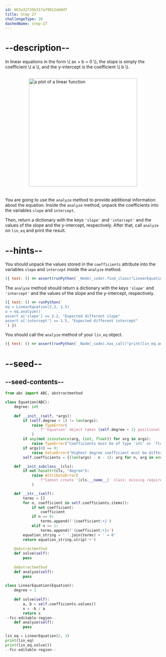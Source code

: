 ```yaml
---
id: 663a32735b317af9812eb0d7
title: Step 27
challengeType: 20
dashedName: step-27
---
```


# --description--

In linear equations in the form \\( ax + b = 0 \\), the slope is simply the coefficient \\( a \\), and the y-intercept is the coefficient \\( b \\).

<img alt="a plot of a linear function" src="https://cdn.freecodecamp.org/curriculum/python/linear-equation.png" style="background-color: white; height: 350px; width: auto; padding: 15px; display: block; margin-right: auto; margin-left: auto; margin-bottom: 1.2rem;">

You are going to use the `analyze` method to provide additional information about the equation. Inside the `analyze` method, unpack the coefficients into the variables `slope` and `intercept`.

Then, return a dictionary with the keys `'slope'` and `'intercept'` and the values of the slope and the y-intercept, respectively. After that, call `analyze` on `lin_eq` and print the result.


# --hints--

You should unpack the values stored in the `coefficients` attribute into the variables `slope` and `intercept` inside the `analyze` method.

```js
({ test: () => assert(runPython(`_Node(_code).find_class("LinearEquation").find_function("analyze").has_stmt("slope, intercept = self.coefficients.values()")`)) })
```

The `analyze` method should return a dictionary with the keys `'slope'` and `'intercept'` and the values of the slope and the y-intercept, respectively.

```js
({ test: () => runPython(`
eq = LinearEquation(2.2, 1.5)
a = eq.analyze()
assert a['slope'] == 2.2, "Expected different slope"
assert a['intercept'] == 1.5, "Expected different intercept"
`) })
```

You should call the `analyze` method of your `lin_eq` object.

```js
({ test: () => assert(runPython(`_Node(_code).has_call("print(lin_eq.analyze())")`)) })
```

# --seed--

## --seed-contents--

```py
from abc import ABC, abstractmethod

class Equation(ABC):
    degree: int
  
    def __init__(self, *args):
        if (self.degree + 1) != len(args):
            raise TypeError(
                f"'Equation' object takes {self.degree + 1} positional arguments but {len(args)} were given"
            )
        if any(not isinstance(arg, (int, float)) for arg in args):
            raise TypeError("Coefficients must be of type 'int' or 'float'")
        if args[0] == 0:
            raise ValueError("Highest degree coefficient must be different from zero")
        self.coefficients = {(len(args) - n - 1): arg for n, arg in enumerate(args)}

    def __init_subclass__(cls):
        if not hasattr(cls, "degree"):
            raise AttributeError(
                f"Cannot create '{cls.__name__}' class: missing required attribute 'degree'"
            )

    def __str__(self):
        terms = []
        for n, coefficient in self.coefficients.items():
            if not coefficient:
                coefficient
            if n == 0:
                terms.append(f'{coefficient:+}')
            elif n == 1:
                terms.append(f'{coefficient:+}x')                
        equation_string = ' '.join(terms) + ' = 0'
        return equation_string.strip('+')        
    
    @abstractmethod
    def solve(self):
        pass
        
    @abstractmethod
    def analyze(self):
        pass
        
class LinearEquation(Equation):
    degree = 1
    
    def solve(self):
        a, b = self.coefficients.values()
        x = -b / a
        return x
--fcc-editable-region--
    def analyze(self):
        pass

lin_eq = LinearEquation(2, 3)
print(lin_eq)
print(lin_eq.solve())
--fcc-editable-region--
```

